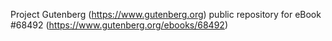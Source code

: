 Project Gutenberg (https://www.gutenberg.org) public repository for eBook #68492 (https://www.gutenberg.org/ebooks/68492)
